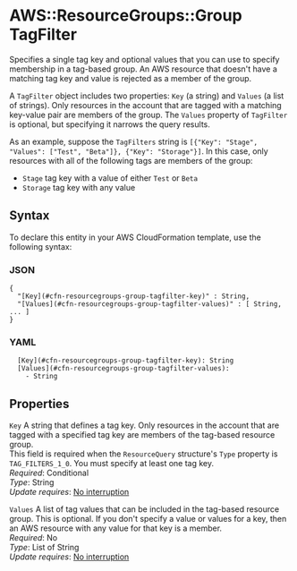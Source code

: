 # AWS::ResourceGroups::Group TagFilter<a name="aws-properties-resourcegroups-group-tagfilter"></a>

Specifies a single tag key and optional values that you can use to specify membership in a tag\-based group\. An AWS resource that doesn't have a matching tag key and value is rejected as a member of the group\.

A `TagFilter` object includes two properties: `Key` \(a string\) and `Values` \(a list of strings\)\. Only resources in the account that are tagged with a matching key\-value pair are members of the group\. The `Values` property of `TagFilter` is optional, but specifying it narrows the query results\.

As an example, suppose the `TagFilters` string is `[{"Key": "Stage", "Values": ["Test", "Beta"]}, {"Key": "Storage"}]`\. In this case, only resources with all of the following tags are members of the group:
+ `Stage` tag key with a value of either `Test` or `Beta`
+ `Storage` tag key with any value

## Syntax<a name="aws-properties-resourcegroups-group-tagfilter-syntax"></a>

To declare this entity in your AWS CloudFormation template, use the following syntax:

### JSON<a name="aws-properties-resourcegroups-group-tagfilter-syntax.json"></a>

```
{
  "[Key](#cfn-resourcegroups-group-tagfilter-key)" : String,
  "[Values](#cfn-resourcegroups-group-tagfilter-values)" : [ String, ... ]
}
```

### YAML<a name="aws-properties-resourcegroups-group-tagfilter-syntax.yaml"></a>

```
  [Key](#cfn-resourcegroups-group-tagfilter-key): String
  [Values](#cfn-resourcegroups-group-tagfilter-values): 
    - String
```

## Properties<a name="aws-properties-resourcegroups-group-tagfilter-properties"></a>

`Key`  <a name="cfn-resourcegroups-group-tagfilter-key"></a>
A string that defines a tag key\. Only resources in the account that are tagged with a specified tag key are members of the tag\-based resource group\.  
This field is required when the `ResourceQuery` structure's `Type` property is `TAG_FILTERS_1_0`\. You must specify at least one tag key\.  
*Required*: Conditional  
*Type*: String  
*Update requires*: [No interruption](https://docs.aws.amazon.com/AWSCloudFormation/latest/UserGuide/using-cfn-updating-stacks-update-behaviors.html#update-no-interrupt)

`Values`  <a name="cfn-resourcegroups-group-tagfilter-values"></a>
A list of tag values that can be included in the tag\-based resource group\. This is optional\. If you don't specify a value or values for a key, then an AWS resource with any value for that key is a member\.  
*Required*: No  
*Type*: List of String  
*Update requires*: [No interruption](https://docs.aws.amazon.com/AWSCloudFormation/latest/UserGuide/using-cfn-updating-stacks-update-behaviors.html#update-no-interrupt)